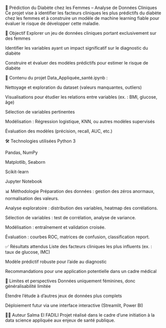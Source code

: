 🧠 Prédiction du Diabète chez les Femmes – Analyse de Données Cliniques
Ce projet vise à identifier les facteurs cliniques les plus prédictifs du diabète chez les femmes et à construire un modèle de machine learning fiable pour évaluer le risque de développer cette maladie.

🎯 Objectif
Explorer un jeu de données cliniques portant exclusivement sur des femmes

Identifier les variables ayant un impact significatif sur le diagnostic du diabète

Construire et évaluer des modèles prédictifs pour estimer le risque de diabète

📂 Contenu du projet
Data_Appliquée_santé.ipynb :

Nettoyage et exploration du dataset (valeurs manquantes, outliers)

Visualisations pour étudier les relations entre variables (ex. : BMI, glucose, âge)

Sélection de variables pertinentes

Modélisation : Régression logistique, KNN, ou autres modèles supervisés

Évaluation des modèles (précision, recall, AUC, etc.)

🛠️ Technologies utilisées
Python 3

Pandas, NumPy

Matplotlib, Seaborn

Scikit-learn

Jupyter Notebook

📊 Méthodologie
Préparation des données : gestion des zéros anormaux, normalisation des valeurs.

Analyse exploratoire : distribution des variables, heatmap des corrélations.

Sélection de variables : test de corrélation, analyse de variance.

Modélisation : entraînement et validation croisée.

Évaluation : courbes ROC, matrices de confusion, classification report.

✅ Résultats attendus
Liste des facteurs cliniques les plus influents (ex. : taux de glucose, IMC)

Modèle prédictif robuste pour l’aide au diagnostic

Recommandations pour une application potentielle dans un cadre médical

📌 Limites et perspectives
Données uniquement féminines, donc généralisabilité limitée

Étendre l’étude à d’autres jeux de données plus complets

Déploiement futur via une interface interactive (Streamlit, Power BI)

👩‍💻 Auteur
Salma El FADILI
Projet réalisé dans le cadre d’une initiation à la data science appliquée aux enjeux de santé publique.
